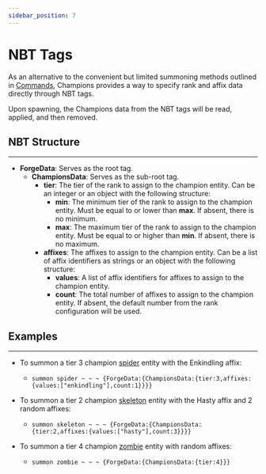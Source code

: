```yaml
---
sidebar_position: 7
---
```


# NBT Tags

As an alternative to the convenient but limited summoning methods outlined in [Commands](commands), Champions provides a way to specify rank and affix data directly through NBT tags.

Upon spawning, the Champions data from the NBT tags will be read, applied, and then removed.

## NBT Structure
---
* **ForgeData**: Serves as the root tag.
  * **ChampionsData**: Serves as the sub-root tag.
      * **tier**: The tier of the rank to assign to the champion entity. Can be an integer or an object with the following structure:
	      * **min**: The minimum tier of the rank to assign to the champion entity. Must be equal to or lower than **max**. If absent, there is no minimum.
	      * **max**: The maximum tier of the rank to assign to the champion entity. Must be equal to or higher than **min**. If absent, there is no maximum.
	  * **affixes**: The affixes to assign to the champion entity. Can be a list of affix identifiers as strings or an object with the following structure:
	      * **values**: A list of affix identifiers for affixes to assign to the champion entity.
		  * **count**: The total number of affixes to assign to the champion entity. If absent, the default number from the rank configuration will be used.

## Examples
---
* To summon a tier 3 champion [spider](https://minecraft.fandom.com/wiki/Spider) entity with the Enkindling affix:
  * `summon spider ~ ~ ~ {ForgeData:{ChampionsData:{tier:3,affixes:{values:["enkindling"],count:1}}}}`
  
* To summon a tier 2 champion [skeleton](https://minecraft.fandom.com/wiki/Skeleton) entity with the Hasty affix and 2 random affixes:
  * `summon skeleton ~ ~ ~ {ForgeData:{ChampionsData:{tier:2,affixes:{values:["hasty"],count:3}}}}`

* To summon a tier 4 champion [zombie](https://minecraft.fandom.com/wiki/Zombie) entity with random affixes:
  * `summon zombie ~ ~ ~ {ForgeData:{ChampionsData:{tier:4}}}`
  